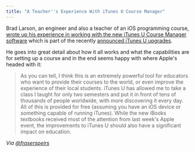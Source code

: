 ```yaml
---
title: "A Teacher''s Experience With iTunes U Course Manager"
---
```

<p>Brad Larson, an engineer and also a teacher of an iOS programming course, <a href="http://www.sunsetlakesoftware.com/2012/01/26/my-experience-new-itunes-u-course-manager">wrote up his experience in working with the new iTunes U Course Manager software</a> which is part of the recently <a href="https://chrisenns.com/2012/01/19/apples-education-announcement/">announced iTunes U upgrades</a>.</p>
<p>He goes into great detail about how it all works and what the capabilities are for setting up a course and in the end seems happy with where Apple's headed with it:</p>
<blockquote><p>
  As you can tell, I think this is an extremely powerful tool for educators who want to provide their courses to the world, or even improve the experience of their local students. iTunes U has allowed me to take a class I taught for only two semesters and put it in front of tens of thousands of people worldwide, with more discovering it every day. All of this is provided for free (assuming you have an iOS device or something capable of running iTunes). While the new iBooks textbooks received most of the attention from last week's Apple event, the improvements to iTunes U should also have a significant impact on education.
</p></blockquote>
<p><em>Via <a href="https://twitter.com/fraserspeirs/status/162595530378194944">@fraserspeirs</a></em></p>

